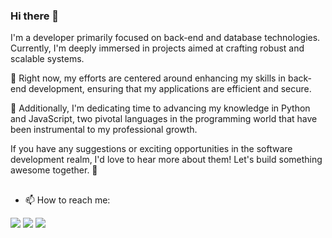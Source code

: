 ### Hi there 👋

I'm a developer primarily focused on back-end and database technologies. Currently, I'm deeply immersed in projects aimed at crafting robust and scalable systems.

🔭 Right now, my efforts are centered around enhancing my skills in back-end development, ensuring that my applications are efficient and secure.

🌱 Additionally, I'm dedicating time to advancing my knowledge in Python and JavaScript, two pivotal languages in the programming world that have been instrumental to my professional growth.

If you have any suggestions or exciting opportunities in the software development realm, I'd love to hear more about them! Let's build something awesome together. 🚀

## 
- 📫 How to reach me:
<div >

  <a href= "https://discord.gg/Pedro_mrtns#3355" target="_blank"><img src="https://img.shields.io/badge/Discord-7289DA?style=for-the-badge&logo=discord&logoColor=white" target="_blank"></a> 
  <a href = "mailto:pcruz6064@gmail.com"><img src="https://img.shields.io/badge/-Gmail-%23333?style=for-the-badge&logo=gmail&logoColor=white" target="_blank"></a>
  <a href= "https://www.linkedin.com/in/pedro-martins-9b6b9b21b" target="_blank"><img src="https://img.shields.io/badge/-LinkedIn-%230077B5?style=for-the-badge&logo=linkedin&logoColor=white" target="_blank"></a> 
  
</div>
